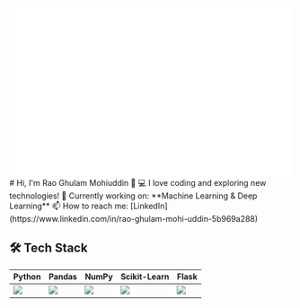 <img src="https://github.com/RaoGhulam/RaoGhulam/blob/main/cpp_code_typing_animation.gif?raw=true?raw=true" width="1000" height="300">
# Hi, I'm Rao Ghulam Mohiuddin 👋  
💻 I love coding and exploring new technologies!  
🔭 Currently working on: **Machine Learning & Deep Learning**  
📫 How to reach me: [LinkedIn](https://www.linkedin.com/in/rao-ghulam-mohi-uddin-5b969a288)  

## 🛠 Tech Stack

| Python | Pandas | NumPy | Scikit-Learn | Flask |
|--------|--------|-------|--------------|-------|
| <img src="https://cdn.jsdelivr.net/gh/devicons/devicon/icons/python/python-original.svg" width="50"> | <img src="https://cdn.jsdelivr.net/gh/devicons/devicon/icons/pandas/pandas-original.svg" width="50"> | <img src="https://cdn.jsdelivr.net/gh/devicons/devicon/icons/numpy/numpy-original.svg" width="50"> | <img src="https://upload.wikimedia.org/wikipedia/commons/0/05/Scikit_learn_logo_small.svg" width="50"> | <img src="https://cdn.jsdelivr.net/gh/devicons/devicon/icons/flask/flask-original.svg" width="50"> |
